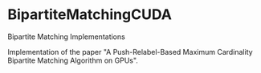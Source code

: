 # BipartiteMatchingCUDA
Bipartite Matching Implementations

Implementation of the paper "A Push-Relabel-Based Maximum Cardinality Bipartite Matching Algorithm on GPUs".
